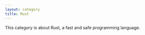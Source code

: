 ```yaml
---
layout: category
title: Rust
---
```

This category is about Rust, a fast and safe programming language.

